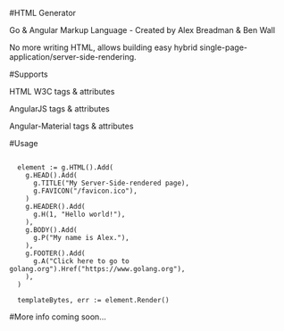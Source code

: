 #HTML Generator

Go & Angular Markup Language - Created by Alex Breadman & Ben Wall

No more writing HTML, allows building easy hybrid single-page-application/server-side-rendering.

#Supports

HTML W3C tags & attributes

AngularJS tags & attributes

Angular-Material tags & attributes

#Usage

```

  element := g.HTML().Add(
    g.HEAD().Add(
      g.TITLE("My Server-Side-rendered page),
      g.FAVICON("/favicon.ico"),
    )
    g.HEADER().Add(
      g.H(1, "Hello world!"),
    ),
    g.BODY().Add(
      g.P("My name is Alex."),
    ),
    g.FOOTER().Add(
      g.A("Click here to go to golang.org").Href("https://www.golang.org"),
    ),
  )

  templateBytes, err := element.Render()

```

#More info coming soon...
